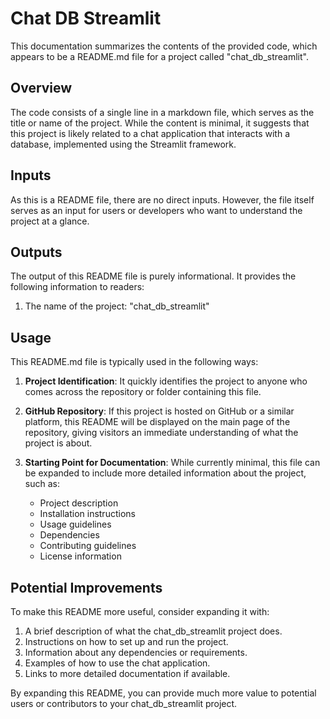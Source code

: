 
# Chat DB Streamlit

This documentation summarizes the contents of the provided code, which appears to be a README.md file for a project called "chat_db_streamlit".

## Overview

The code consists of a single line in a markdown file, which serves as the title or name of the project. While the content is minimal, it suggests that this project is likely related to a chat application that interacts with a database, implemented using the Streamlit framework.

## Inputs

As this is a README file, there are no direct inputs. However, the file itself serves as an input for users or developers who want to understand the project at a glance.

## Outputs

The output of this README file is purely informational. It provides the following information to readers:

1. The name of the project: "chat_db_streamlit"

## Usage

This README.md file is typically used in the following ways:

1. **Project Identification**: It quickly identifies the project to anyone who comes across the repository or folder containing this file.

2. **GitHub Repository**: If this project is hosted on GitHub or a similar platform, this README will be displayed on the main page of the repository, giving visitors an immediate understanding of what the project is about.

3. **Starting Point for Documentation**: While currently minimal, this file can be expanded to include more detailed information about the project, such as:
   - Project description
   - Installation instructions
   - Usage guidelines
   - Dependencies
   - Contributing guidelines
   - License information

## Potential Improvements

To make this README more useful, consider expanding it with:

1. A brief description of what the chat_db_streamlit project does.
2. Instructions on how to set up and run the project.
3. Information about any dependencies or requirements.
4. Examples of how to use the chat application.
5. Links to more detailed documentation if available.

By expanding this README, you can provide much more value to potential users or contributors to your chat_db_streamlit project.
